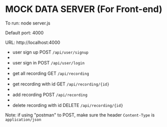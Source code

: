 # **MOCK DATA SERVER (For Front-end)**

To run: node server.js

Default port: 4000

URL: http://localhost:4000

* user sign up POST `/api/user/signup`
* 
* user sign in POST `/api/user/login`
* 
* get all recording GET `/api/recording`
* 
* get recording with id GET `/api/recording/{id}`
* 
* add recording POST `/api/recording`
* 
* delete recording with id DELETE `/api/recording/{id}`

Note: if using "postman" to POST, make sure the header `Content-Type` is `application/json`
